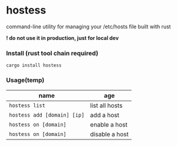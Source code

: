 # hostess
command-line utility for managing your /etc/hosts file built with rust

**! do not use it in production, just for local dev**

### Install (rust tool chain required)
`cargo install hostess` 

### Usage(temp)
name | age
---- | ---
`hostess list`| list all hosts 
`hostess add [domain] [ip]`|add a host
`hostess on [domain]`|enable a host
`hostess on [domain]`|disable a host
